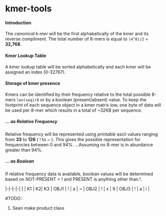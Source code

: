 # kmer-tools

#### Introduction
The *canonical k-mer* will be the first alphabetically of the kmer and its reverse compliment.
The total number of 8-mers is equal to `(4^8)/2` = **32,768**.

#### Kmer Lookup Table
A kmer lookup table will be sorted alphabetically and each kmer will be assigned an index (0-32767). 

#### Storage of kmer presence
Kmers can be identified by their frequency relative to the total possible 8-mers `len(seq)/8` or by a boolean (present/absent) value.  To keep the footprint of each sequence object in a kmer matrix low, one byte of data will be used per 8-mer which results in a total of ~32KB per sequence.

##### ... as Relative Frequency
Relative frequency will be represented using *printable* ascii values ranging from **33** to **126** ( ! to ~ ).
This gives the possible representation for frequencies between 0 and 94%. ...Assuming no 8-mer is in abundance greater than 94%.
##### ... as Boolean
If relative frequency data is available, boolean values will be determined based on NOT-PRESENT = ! and PRESENT is anything other than !.


|-|-|-|-|
| | K1 | K2| K3 |
OBJ1 | ! | a | ~ |
OBJ2 | ! | x | 9 | 
OBJ3 | ! | a | i |


#TODO: 
1. Sean make product class
